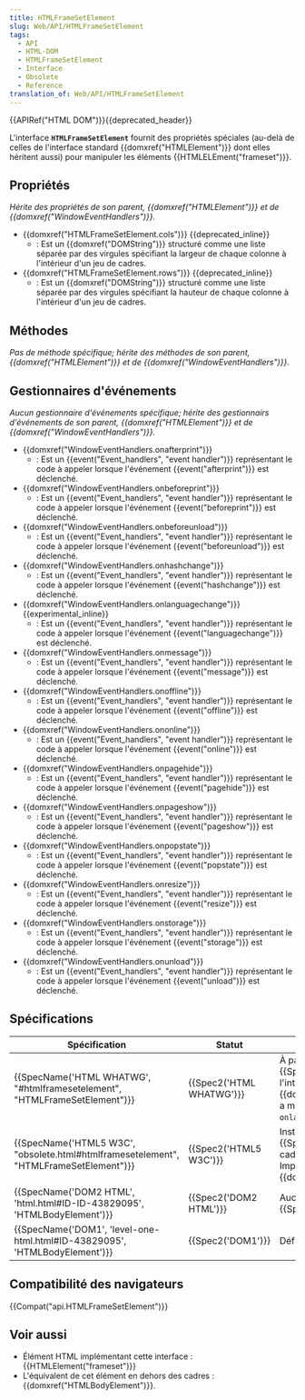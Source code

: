```yaml
---
title: HTMLFrameSetElement
slug: Web/API/HTMLFrameSetElement
tags:
  - API
  - HTML-DOM
  - HTMLFrameSetElement
  - Interface
  - Obsolete
  - Reference
translation_of: Web/API/HTMLFrameSetElement
---
```

{{APIRef("HTML DOM")}}{{deprecated_header}}

L'interface **`HTMLFrameSetElement`** fournit des propriétés spéciales (au-delà de celles de l'interface standard {{domxref("HTMLElement")}} dont elles héritent aussi) pour manipuler les éléments {{HTMLELEment("frameset")}}.

## Propriétés

_Hérite des propriétés de son parent, {{domxref("HTMLElement")}} et de {{domxref("WindowEventHandlers")}}._

- {{domxref("HTMLFrameSetElement.cols")}} {{deprecated_inline}}
  - : Est un {{domxref("DOMString")}} structuré comme une liste séparée par des virgules spécifiant la largeur de chaque colonne à l'intérieur d'un jeu de cadres.
- {{domxref("HTMLFrameSetElement.rows")}} {{deprecated_inline}}
  - : Est un {{domxref("DOMString")}} structuré comme une liste séparée par des virgules spécifiant la hauteur de chaque colonne à l'intérieur d'un jeu de cadres.

## Méthodes

_Pas de méthode spécifique; hérite des méthodes de son parent, {{domxref("HTMLElement")}} et de {{domxref("WindowEventHandlers")}}._

## Gestionnaires d'événements

_Aucun gestionnaire d'événements spécifique; hérite des gestionnairs d'événements de son parent, {{domxref("HTMLElement")}} et de {{domxref("WindowEventHandlers")}}._

- {{domxref("WindowEventHandlers.onafterprint")}}
  - : Est un {{event("Event_handlers", "event handler")}} représentant le code à appeler lorsque l'événement {{event("afterprint")}} est déclenché.
- {{domxref("WindowEventHandlers.onbeforeprint")}}
  - : Est un {{event("Event_handlers", "event handler")}} représentant le code à appeler lorsque l'événement {{event("beforeprint")}} est déclenché.
- {{domxref("WindowEventHandlers.onbeforeunload")}}
  - : Est un {{event("Event_handlers", "event handler")}} représentant le code à appeler lorsque l'événement {{event("beforeunload")}} est déclenché.
- {{domxref("WindowEventHandlers.onhashchange")}}
  - : Est un {{event("Event_handlers", "event handler")}} représentant le code à appeler lorsque l'événement {{event("hashchange")}} est déclenché.
- {{domxref("WindowEventHandlers.onlanguagechange")}} {{experimental_inline}}
  - : Est un {{event("Event_handlers", "event handler")}} représentant le code à appeler lorsque l'événement {{event("languagechange")}} est déclenché.
- {{domxref("WindowEventHandlers.onmessage")}}
  - : Est un {{event("Event_handlers", "event handler")}} représentant le code à appeler lorsque l'événement {{event("message")}} est déclenché.
- {{domxref("WindowEventHandlers.onoffline")}}
  - : Est un {{event("Event_handlers", "event handler")}} représentant le code à appeler lorsque l'événement {{event("offline")}} est déclenché.
- {{domxref("WindowEventHandlers.ononline")}}
  - : Est un {{event("Event_handlers", "event handler")}} représentant le code à appeler lorsque l'événement {{event("online")}} est déclenché.
- {{domxref("WindowEventHandlers.onpagehide")}}
  - : Est un {{event("Event_handlers", "event handler")}} représentant le code à appeler lorsque l'événement {{event("pagehide")}} est déclenché.
- {{domxref("WindowEventHandlers.onpageshow")}}
  - : Est un {{event("Event_handlers", "event handler")}} représentant le code à appeler lorsque l'événement {{event("pageshow")}} est déclenché.
- {{domxref("WindowEventHandlers.onpopstate")}}
  - : Est un {{event("Event_handlers", "event handler")}} représentant le code à appeler lorsque l'événement {{event("popstate")}} est déclenché.
- {{domxref("WindowEventHandlers.onresize")}}
  - : Est un {{event("Event_handlers", "event handler")}} représentant le code à appeler lorsque l'événement {{event("resize")}} est déclenché.
- {{domxref("WindowEventHandlers.onstorage")}}
  - : Est un {{event("Event_handlers", "event handler")}} représentant le code à appeler lorsque l'événement {{event("storage")}} est déclenché.
- {{domxref("WindowEventHandlers.onunload")}}
  - : Est un {{event("Event_handlers", "event handler")}} représentant le code à appeler lorsque l'événement {{event("unload")}} est déclenché.

## Spécifications

| Spécification                                                                                                    | Statut                           | Commentaire                                                                                                                                                        |
| ---------------------------------------------------------------------------------------------------------------- | -------------------------------- | ------------------------------------------------------------------------------------------------------------------------------------------------------------------ |
| {{SpecName('HTML WHATWG', "#htmlframesetelement", "HTMLFrameSetElement")}}             | {{Spec2('HTML WHATWG')}} | À partir de l'instantané {{SpecName('HTML5 W3C')}}, l'interface {{domxref("WindowEventHandlers")}} a maintenant une propriété `onlanguagechange`. |
| {{SpecName('HTML5 W3C', "obsolete.html#htmlframesetelement", "HTMLFrameSetElement")}} | {{Spec2('HTML5 W3C')}}     | Instantané d'un précédent {{SpecName('HTML WHATWG')}} Les cadres sont désormais obsolètes. Implémente {{domxref("WindowEventHandlers")}}.       |
| {{SpecName('DOM2 HTML', 'html.html#ID-ID-43829095', 'HTMLBodyElement')}}                 | {{Spec2('DOM2 HTML')}}     | Aucun changement par rapport à {{SpecName("DOM1")}}.                                                                                                       |
| {{SpecName('DOM1', 'level-one-html.html#ID-43829095', 'HTMLBodyElement')}}             | {{Spec2('DOM1')}}         | Définition initiale.                                                                                                                                               |

## Compatibilité des navigateurs

{{Compat("api.HTMLFrameSetElement")}}

## Voir aussi

- Élément HTML implémentant cette interface : {{HTMLElement("frameset")}}
- L'équivalent de cet élément en dehors des cadres : {{domxref("HTMLBodyElement")}}.
